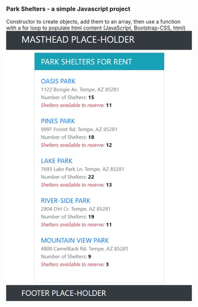 ### Park Shelters - a simple Javascript project
Constructor to create objects, add them to an array, then use a function with a for loop to populate html content (JavaScript, Bootstrap-CSS, html)
![Alt](https://github.com/Hamberfim/JS_ArrayLoopToHTML/blob/main/Screenshot.jpg "Park Shelter List")
